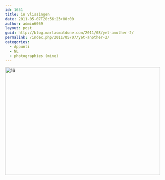 ```yaml
---
id: 1651
title: in Vlissingen
date: 2011-05-07T20:56:23+00:00
author: admin6059
layout: post
guid: http://blog.martasmaldone.com/2011/08/yet-another-2/
permalink: /index.php/2011/05/07/yet-another-2/
categories:
  - Appunti
  - NL
  - photographies (mine)
---
```

[<img class="aligncenter wp-image-3781" src="http://blog.martasmaldone.eu/wp-content/uploads/2011/05/16.jpg" alt="16" width="500" height="348" srcset="http://blog.martasmaldone.eu/wp-content/uploads/2011/05/16.jpg 800w, http://blog.martasmaldone.eu/wp-content/uploads/2011/05/16-300x209.jpg 300w, http://blog.martasmaldone.eu/wp-content/uploads/2011/05/16-768x534.jpg 768w" sizes="(max-width: 500px) 100vw, 500px" />](http://blog.martasmaldone.eu/wp-content/uploads/2011/08/001.jpg)